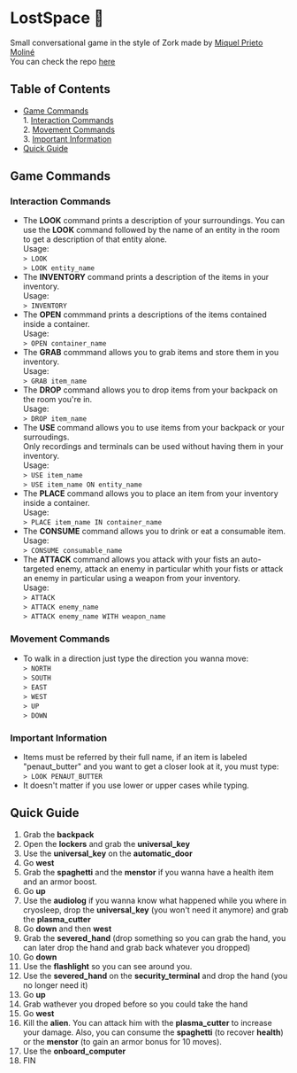 # LostSpace  :space_invader:

Small conversational game in the style of Zork made by [Miquel Prieto Moliné](https://github.com/MacXxs) </br>
You can check the repo [here](https://github.com/MacXxs/LostSpace) </br>

## Table of Contents 
- [Game Commands](https://github.com/MacXxs/LostSpace/edit/master/README.md#game-commands)               
</t> 1. [Interaction Commands](https://github.com/MacXxs/LostSpace/edit/master/README.md#interaction-commands)  
</t> 2. [Movement Commands](https://github.com/MacXxs/LostSpace/edit/master/README.md#movement-commands) </br>
</t> 3. [Important Information](https://github.com/MacXxs/LostSpace/edit/master/README.md#important-information) 
- [Quick Guide](https://github.com/MacXxs/LostSpace/edit/master/README.md#quick-guide)

## Game Commands
### Interaction Commands
- The **LOOK** command prints a description of your surroundings. You can use the **LOOK** command followed by the name of an entity in the room to get a description of that entity alone. </br> Usage: </br>  ```> LOOK``` </br> ```> LOOK entity_name```
- The **INVENTORY** command prints a description of the items in your inventory. </br> Usage: </br> ```> INVENTORY```
- The **OPEN** commmand prints a descriptions of the items contained inside a container. </br> Usage: </br> ```> OPEN container_name```
- The **GRAB** commmand allows you to grab items and store them in you inventory. </br> Usage: </br> ```> GRAB item_name```
- The **DROP** command allows you to drop items from your backpack on the room you're in. </br> Usage: </br> ```> DROP item_name```
- The **USE** command allows you to use items from your backpack or your surroudings. </br> Only recordings and terminals can be used without having them in your inventory. </br> Usage: </br> ```> USE item_name``` </br> ```> USE item_name ON entity_name```
- The **PLACE** command allows you to place an item from your inventory inside a container. </br> Usage: </br> ```> PLACE item_name IN container_name```
- The **CONSUME** command allows you to drink or eat a consumable item. </br> Usage: </br> ```> CONSUME consumable_name```
- The **ATTACK** command allows you attack with your fists an auto-targeted enemy, attack an enemy in particular whith your fists or attack an enemy in particular using a weapon from your inventory. </br> Usage: </br> ```> ATTACK``` </br> ```> ATTACK enemy_name``` </br> ```> ATTACK enemy_name WITH weapon_name```
### Movement Commands
- To walk in a direction just type the direction you wanna move: </br>
```> NORTH``` </br> ```> SOUTH``` </br> ```> EAST``` </br> ```> WEST``` </br> ```> UP``` </br> ```> DOWN```
### Important Information
- Items must be referred by their full name, if an item is labeled "penaut_butter" and you want to get a closer look at it, you must type: </br> ```> LOOK PENAUT_BUTTER```
- It doesn't matter if you use lower or upper cases while typing.

## Quick Guide
1. Grab the **backpack**
2. Open the **lockers** and grab the **universal_key**
3. Use the **universal_key** on the **automatic_door**
4. Go **west**
5. Grab the **spaghetti** and the **menstor** if you wanna have a health item and an armor boost.
6. Go **up**
7. Use the **audiolog** if you wanna know what happened while you where in cryosleep, drop the **universal_key** (you won't need it anymore) and grab the **plasma_cutter**
8. Go **down** and then **west**
9. Grab the **severed_hand** (drop something so you can grab the hand, you can later drop the hand and grab back whatever you dropped)
10. Go **down**
11. Use the **flashlight** so you can see around you.
12. Use the **severed_hand** on the **security_terminal** and drop the hand (you no longer need it)
13. Go **up**
14. Grab wathever you droped before so you could take the hand
15. Go **west**
16. Kill the **alien**. You can attack him with the **plasma_cutter** to increase your damage. Also, you can consume the **spaghetti** (to recover **health**) or the **menstor** (to gain an armor bonus for 10 moves). 
17. Use the **onboard_computer**
18. FIN
